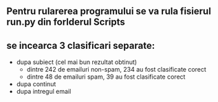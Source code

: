 ## Pentru rularerea programului se va rula fisierul run.py din forlderul Scripts

## se incearca 3 clasificari separate:
- dupa subiect (cel mai bun rezultat obtinut) 
  - dintre 242 de emailuri non-spam, 234 au fost clasificate corect
  - dintre 48 de emailuri spam, 39 au fost clasificate corect
- dupa continut
- dupa intregul email
